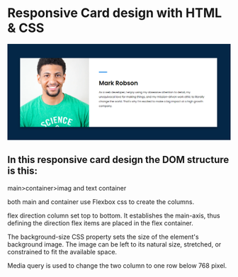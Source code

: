 # Responsive Card design with HTML & CSS

![](UPsFiR4.png)

## In this responsive card design the DOM structure is this:

main>container>imag and text container

both main and container use Flexbox css to create the columns.

flex direction column set top to bottom. It establishes the main-axis, thus defining the direction flex items are placed in the flex container.

The background-size CSS property sets the size of the element's background image. The image can be left to its natural size, stretched, or constrained to fit the available space.

Media query is used to change the two column to one row below 768 pixel.
